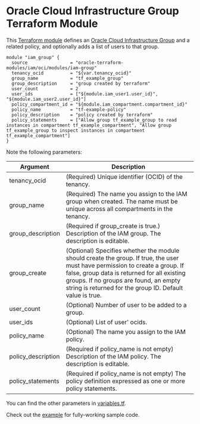 # Oracle Cloud Infrastructure Group Terraform Module

This [Terraform module](https://www.terraform.io/docs/modules/index.html) defines an [Oracle Cloud Infrastructure  Group](https://docs.cloud.oracle.com/iaas/Content/Identity/Tasks/managinggroups.htm) and a related policy, and optionally adds a list of users to that group.

```hcl
module "iam_group" {
  source                = "oracle-terraform-modules/iam/oci/modules/iam-group"
  tenancy_ocid          = "${var.tenancy_ocid}"
  group_name            = "tf_example_group"
  group_description     = "group created by terraform"
  user_count            = 2
  user_ids              = ["${module.iam_user1.user_id}", "${module.iam_user2.user_id}"]
  policy_compartment_id = "${module.iam_compartment.compartment_id}"
  policy_name           = "tf-example-policy"
  policy_description    = "policy created by terraform"
  policy_statements     = ["Allow group tf_example_group to read instances in compartment tf_example_compartment", "Allow group tf_example_group to inspect instances in compartment tf_example_compartment"]
}
```

Note the following parameters:

Argument | Description
--- | ---
tenancy_ocid | (Required) Unique identifier (OCID) of the tenancy.
group_name | (Required) The name you assign to the IAM group when created. The name must be unique across all compartments in the tenancy.
group_description | (Required if group_create is true.) Description of the IAM group. The description is editable.
group_create | (Optional) Specifies whether the module should create the group. If true, the user must have permission to create a group. If false, group data is returned for all existing groups. If no groups are found, an empty string is returned for the group ID. Default value is true.
user_count | (Optional) Number of user to be added to a group.
user_ids | (Optional) List of user' ocids.
policy_name | (Optional)  The name you assign to the IAM policy. 
policy_description | (Required if policy_name is not empty) Description of the IAM policy. The description is editable. 
policy_statements | (Required if policy_name is not empty)  The policy definition expressed as one or more policy statements. 

You can find the other parameters in [variables.tf](https://github.com/oracle-terraform-modules/terraform-oci-iam/blob/master/modules/iam-group/variables.tf).

Check out the [example](https://github.com/oracle-terraform-modules/terraform-oci-iam/tree/master/example) for fully-working sample code.
